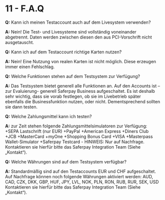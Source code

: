 # 11 - F.A.Q

**Q:** Kann ich meinen Testaccount auch auf dem Livesystem verwenden?

**A:** Nein! Die Test- und Livesysteme sind vollständig voneinander abgetrennt.  Daten werden zwischen diesen den aus PCI-Vorschrift nicht ausgetauscht.

**Q:** Kann ich auf dem Testaccount richtige Karten nutzen?

**A:** Nein! Eine Nutzung von realen Karten ist nicht möglich. Diese erzeugen immer einen Fehlschlag.

**Q:** Welche Funktionen stehen auf dem Testsystem zur Verfügung?

**A:** Das Testsystem bietet generell alle Funktionen an. Auf den Accounts ist –zur Evaluierung- generell Saferpay Business aufgeschaltet. Es ist deshalb sehr wichtig, dass sie vorab festlegen, ob sie im Livebetrieb später ebenfalls die Businessfunktion nutzen, oder nicht. Dementsprechend sollten sie dann testen.

**Q:** Welche Zahlungsmittel kann ich testen?

**A:** zur Zeit stehen folgende Zahlungsmittelsimulatoren zur Verfügung:
+SEPA Lastschrift (nur EUR)
+PayPal
+American Express
+Diners Club
+JCB
+MasterCard
+myOne
+Shopping Bonus Card
+VISA
+Masterpass Wallet-Simulator
+Saferpay Testcard - HINWEIS: Nur auf Nachfrage. Kontaktieren sie hierfür bitte das Saferpay Integration Team (Siehe „Kontakt“).

**Q:** Welche Währungen sind auf dem Testsystem verfügbar?

**A:** Standardmäßig sind auf den Testaccounts EUR und CHF aufgeschaltet. Auf Nachfrage können noch folgende Währungen aktiviert werden:
AUD, CAD, CZK, DKK, GBP, HUF, JPY, LVL, NOK, PLN, RON, RUB, RUR, SEK, USD
Kontaktieren sie hierfür bitte das Saferpay Integration Team (Siehe „Kontakt“).
